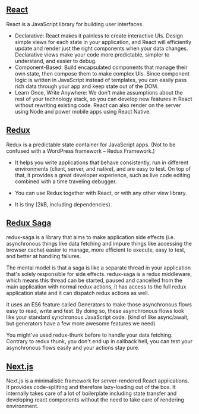 ## [React](https://github.com/facebook/react)

React is a JavaScript library for building user interfaces.

- Declarative: React makes it painless to create interactive UIs. Design simple views for each state in your application, and React will efficiently update and render just the right components when your data changes. Declarative views make your code more predictable, simpler to understand, and easier to debug.
- Component-Based: Build encapsulated components that manage their own state, then compose them to make complex UIs. Since component logic is written in JavaScript instead of templates, you can easily pass rich data through your app and keep state out of the DOM.
- Learn Once, Write Anywhere: We don't make assumptions about the rest of your technology stack, so you can develop new features in React without rewriting existing code. React can also render on the server using Node and power mobile apps using React Native.

## [Redux](https://github.com/reduxjs/redux)

Redux is a predictable state container for JavaScript apps.
(Not to be confused with a WordPress framework – Redux Framework.)

- It helps you write applications that behave consistently, run in different environments (client, server, and native), and are easy to test. On top of that, it provides a great developer experience, such as live code editing combined with a time traveling debugger.

- You can use Redux together with React, or with any other view library.
- It is tiny (2kB, including dependencies).

## [Redux Saga](https://github.com/redux-saga/redux-saga)

redux-saga is a library that aims to make application side effects (i.e. asynchronous things like data fetching and impure things like accessing the browser cache) easier to manage, more efficient to execute, easy to test, and better at handling failures.

The mental model is that a saga is like a separate thread in your application that's solely responsible for side effects. redux-saga is a redux middleware, which means this thread can be started, paused and cancelled from the main application with normal redux actions, it has access to the full redux application state and it can dispatch redux actions as well.

It uses an ES6 feature called Generators to make those asynchronous flows easy to read, write and test. By doing so, these asynchronous flows look like your standard synchronous JavaScript code. (kind of like async/await, but generators have a few more awesome features we need)

You might've used redux-thunk before to handle your data fetching. Contrary to redux thunk, you don't end up in callback hell, you can test your asynchronous flows easily and your actions stay pure.

## [Next.js](https://github.com/zeit/next.js/)

Next.js is a minimalistic framework for server-rendered React applications. It provides code-splitting and therefore lazy-loading out of the box. It internally takes care of a lot of boilerplate including state transfer and developing react components without the need to take care of rendering environment.
